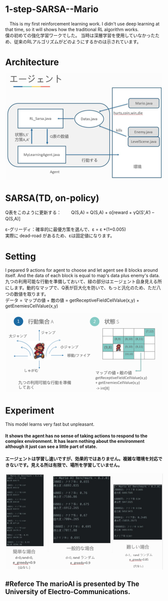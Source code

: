 # 1-step-SARSA--Mario
　This is my first reinforcement learning work. I didn't use deep learning at that time, so it will shows how the traditional RL algorithm works.  
 僕の初めての強化学習ワークでした。 当時は深層学習を使用していなかったため、従来のRLアルゴリズムがどのようにするかのは示されています。
# Architecture
![image](https://github.com/ZHONGJunjie86/1-step-SARSA--Mario/blob/master/illustrate/architecture.JPG)
# SARSA(TD, on-policy)
Q表をこのように更新する：　　
Q(S,A) = Q(S,A) + α[reward + γQ(S’,A’) – Q(S,A)]　  　

ε-グリーディ：確率的に最優方策を選んで、ε = ε *(1+0.005)    
実際に dead-road があるため、εは固定値になります。　　

# Setting
I pepared 9 actions for agent to choose and let agent see 8 blocks around itself.  And the data of each block is equal to map's data plus enemy's data.  
九つの利用可能な行動を準備しておいて、緑の部分はエージェント自身見える所にします。動的なマップで、Q表が巨大化を防いで、もっと汎化のため、ただ八つの数値を取ります。    
データ = マップの値 + 敵の値 = getReceptiveFieldCellValue(x,y) + getEnemiesCellValue(x,y)

![image](https://github.com/ZHONGJunjie86/1-step-SARSA--Mario/blob/master/illustrate/setting1.jpg)
# Experiment
This model learns very fast but unpleasant. 
#### It shows the agent has no sense of taking actions to respond to the complex environment. It has learn nothing about the environment although it just can see a little part of state.
#### エージェントは学習し速いですが、効果的ではありません。複雑な環境を対応できないです。見える所は有限で、場所を学習していません。
![image](https://github.com/ZHONGJunjie86/1-step-SARSA--Mario/blob/master/illustrate/experiment.JPG)



#Referce
The marioAI is presented by The University of Electro-Communications.
----------
